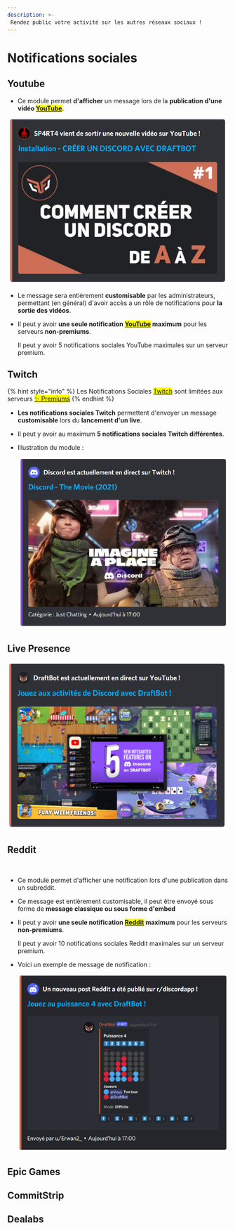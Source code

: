 ```yaml
---
description: >-
 Rendez public votre activité sur les autres réseaux sociaux !
---
```

# Notifications sociales

## Youtube

* Ce module permet **d'afficher** un message lors de la **publication d'une vidéo <mark style="color:orange;">[YouTube](https://www.youtube.com/)</mark>.**

![Notification sociale YouTube](../.gitbook/assets/socialnotifs/view_youtube.png)

* Le message sera entièrement **customisable** par les administrateurs, permettant (en général) d'avoir accès a un rôle de notifications pour **la sortie des vidéos**.

*  Il peut y avoir **une seule notification <mark style="color:orange;">[YouTube](https://www.youtube.com/)</mark> maximum** pour les serveurs **non-premiums**.

    Il peut y avoir 5 notifications sociales YouTube maximales sur un serveur premium.

## Twitch

{% hint style="info" %}
Les Notifications Sociales <mark style="color:orange;">[Twitch](https://www.twitch.tv/)</mark> sont limitées aux serveurs <mark style="color:orange;">[✨ Premiums](https://www.draftbot.fr/premium)</mark>
{% endhint %}

* **Les notifications sociales Twitch** permettent d'envoyer un message **customisable** lors du **lancement d'un live**.

* Il peut y avoir au maximum **5 notifications sociales Twitch différentes**.

* Illustration du module : 

    ![Notification sociale Twitch](../.gitbook/assets/socialnotifs/view_twitch.png)

## Live Presence

![Notification sociale de live presence](../.gitbook/assets/socialnotifs/view_presence.png)

## Reddit
 
* Ce module permet d'afficher une notification lors d'une publication dans un subreddit.

* Ce message est entièrement customisable, il peut être envoyé sous forme de **message classique ou sous forme d'embed**

*  Il peut y avoir **une seule notification <mark style="color:orange;">[Reddit](https://www.reddit.com/)</mark> maximum** pour les serveurs **non-premiums**.

    Il peut y avoir 10 notifications sociales Reddit maximales sur un serveur premium.

* Voici un exemple de message de notification :

    ![Notification sociale Reddit](../.gitbook/assets/socialnotifs/view_reddit.png)

## Epic Games

## CommitStrip

## Dealabs